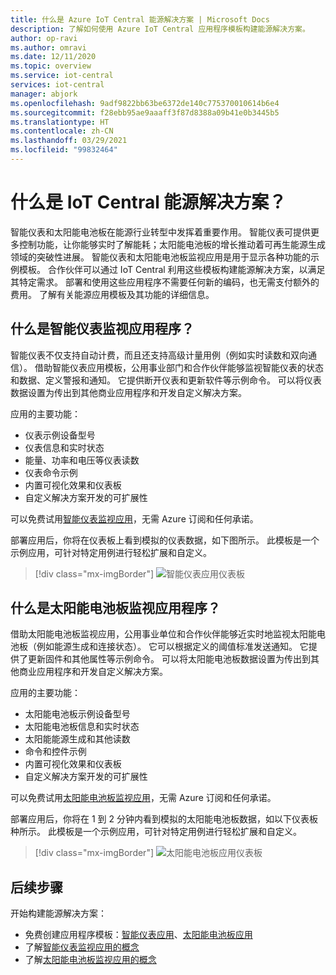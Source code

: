 ```yaml
---
title: 什么是 Azure IoT Central 能源解决方案 | Microsoft Docs
description: 了解如何使用 Azure IoT Central 应用程序模板构建能源解决方案。
author: op-ravi
ms.author: omravi
ms.date: 12/11/2020
ms.topic: overview
ms.service: iot-central
services: iot-central
manager: abjork
ms.openlocfilehash: 9adf9822bb63be6372de140c775370010614b6e4
ms.sourcegitcommit: f28ebb95ae9aaaff3f87d8388a09b41e0b3445b5
ms.translationtype: HT
ms.contentlocale: zh-CN
ms.lasthandoff: 03/29/2021
ms.locfileid: "99832464"
---
```

# <a name="what-are-the-iot-central-energy-solutions"></a>什么是 IoT Central 能源解决方案？

智能仪表和太阳能电池板在能源行业转型中发挥着重要作用。 智能仪表可提供更多控制功能，让你能够实时了解能耗；太阳能电池板的增长推动着可再生能源生成领域的突破性进展。 智能仪表和太阳能电池板监视应用是用于显示各种功能的示例模板。 合作伙伴可以通过 IoT Central 利用这些模板构建能源解决方案，以满足其特定需求。 部署和使用这些应用程序不需要任何新的编码，也无需支付额外的费用。 了解有关能源应用模板及其功能的详细信息。


## <a name="what-is-the-smart-meter-monitoring-application"></a>什么是智能仪表监视应用程序？
 智能仪表不仅支持自动计费，而且还支持高级计量用例（例如实时读数和双向通信）。 借助智能仪表应用模板，公用事业部门和合作伙伴能够监视智能仪表的状态和数据、定义警报和通知。 它提供断开仪表和更新软件等示例命令。 可以将仪表数据设置为传出到其他商业应用程序和开发自定义解决方案。 

应用的主要功能： 

* 仪表示例设备型号 
* 仪表信息和实时状态 
* 能量、功率和电压等仪表读数
* 仪表命令示例 
* 内置可视化效果和仪表板
* 自定义解决方案开发的可扩展性

可以免费试用[智能仪表监视应用](https://apps.azureiotcentral.com/build/new/smart-meter-monitoring)，无需 Azure 订阅和任何承诺。


部署应用后，你将在仪表板上看到模拟的仪表数据，如下图所示。 此模板是一个示例应用，可针对特定用例进行轻松扩展和自定义。

> [!div class="mx-imgBorder"]
> ![智能仪表应用仪表板](media/overview-iot-central-energy/smart-meter-app-dashboard.png)


## <a name="what-is-the-solar-panel-monitoring-application"></a>什么是太阳能电池板监视应用程序？
借助太阳能电池板监视应用，公用事业单位和合作伙伴能够近实时地监视太阳能电池板（例如能源生成和连接状态）。 它可以根据定义的阈值标准发送通知。 它提供了更新固件和其他属性等示例命令。 可以将太阳能电池板数据设置为传出到其他商业应用程序和开发自定义解决方案。 

应用的主要功能： 

* 太阳能电池板示例设备型号 
* 太阳能电池板信息和实时状态
* 太阳能能源生成和其他读数
* 命令和控件示例
* 内置可视化效果和仪表板
* 自定义解决方案开发的可扩展性

可以免费试用[太阳能电池板监视应用](https://apps.azureiotcentral.com/build/new/solar-panel-monitoring)，无需 Azure 订阅和任何承诺。

部署应用后，你将在 1 到 2 分钟内看到模拟的太阳能电池板数据，如以下仪表板种所示。 此模板是一个示例应用，可针对特定用例进行轻松扩展和自定义。 

> [!div class="mx-imgBorder"]
> ![太阳能电池板应用仪表板](media/overview-iot-central-energy/solar-panel-app-dashboard.png)

## <a name="next-steps"></a>后续步骤

开始构建能源解决方案：

* 免费创建应用程序模板：[智能仪表应用](https://apps.azureiotcentral.com/build/new/smart-meter-monitoring)、[太阳能电池板应用](https://apps.azureiotcentral.com/build/new/solar-panel-monitoring)
* 了解[智能仪表监视应用的概念](./concept-iot-central-smart-meter-app.md)
* 了解[太阳能电池板监视应用的概念](./concept-iot-central-solar-panel-app.md)
